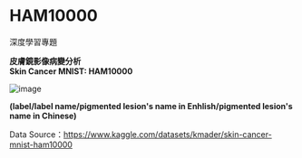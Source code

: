 # HAM10000
深度學習專題

**皮膚鏡影像病變分析**  
**Skin Cancer MNIST: HAM10000**

![image](https://user-images.githubusercontent.com/103955839/200912977-06bb1e1e-cdf2-4168-9642-465e62b7312b.png)
  
**(label/label name/pigmented lesion's name in Enhlish/pigmented lesion's name in Chinese)**
  
Data Source：https://www.kaggle.com/datasets/kmader/skin-cancer-mnist-ham10000

